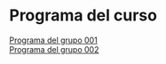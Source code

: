 # Programa del curso 

[Programa del grupo 001](programa-curso/gf0604-procesamientodatosgeograficos-g001-2022-i.pdf)  
[Programa del grupo 002](programa-curso/gf0604-procesamientodatosgeograficos-g002-2022-i.pdf)
